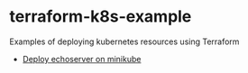 # terraform-k8s-example
Examples of deploying kubernetes resources using Terraform

* [Deploy echoserver on minikube](minikube-echoserver)
